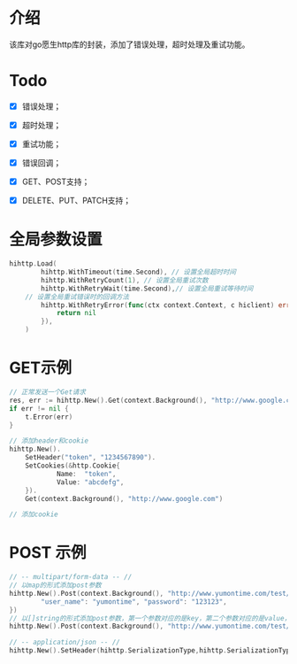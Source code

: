 # 介绍

该库对go愿生http库的封装，添加了错误处理，超时处理及重试功能。

# Todo

- [x] 错误处理；
- [x] 超时处理；
- [x] 重试功能；
- [x] 错误回调；
- [x] GET、POST支持；
- [x] DELETE、PUT、PATCH支持；



# 全局参数设置

```go
hihttp.Load(
		hihttp.WithTimeout(time.Second), // 设置全局超时时间
		hihttp.WithRetryCount(1), // 设置全局重试次数
		hihttp.WithRetryWait(time.Second),// 设置全局重试等待时间
  	// 设置全局重试错误时的回调方法
		hihttp.WithRetryError(func(ctx context.Context, c hiclient) error {
			return nil
		}),
	)
```



# GET示例

```go
// 正常发送一个Get请求
res, err := hihttp.New().Get(context.Background(), "http://www.google.com")
if err != nil {
	t.Error(err)
}

// 添加header和cookie
hihttp.New().
	SetHeader("token", "1234567890").
	SetCookies(&http.Cookie{
			Name:  "token",
			Value: "abcdefg",
	}).
	Get(context.Background(), "http://www.google.com")

// 添加cookie
```





# POST 示例

```go
// -- multipart/form-data -- // 
// 以map的形式添加post参数
hihttp.New().Post(context.Background(), "http://www.yumontime.com/test/login", map[string]interface{}{
		"user_name": "yumontime", "password": "123123",
})
// 以[]string的形式添加post参数，第一个参数对应的是key，第二个参数对应的是value，以此类推
hihttp.New().Post(context.Background(), "http://www.yumontime.com/test/login", "user_name", "yumontime", "password", "123123")

// -- application/json -- //
hihttp.New().SetHeader(hihttp.SerializationType,hihttp.SerializationTypeJSON).Post(context.Background(), "http://www.yumontime.com/test/login", "user_name=yumontime&password=123123")

```



